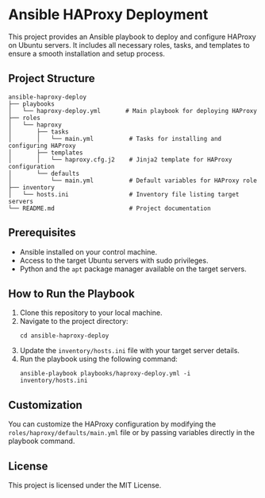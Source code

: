 # Ansible HAProxy Deployment

This project provides an Ansible playbook to deploy and configure HAProxy on Ubuntu servers. It includes all necessary roles, tasks, and templates to ensure a smooth installation and setup process.

## Project Structure

```
ansible-haproxy-deploy
├── playbooks
│   └── haproxy-deploy.yml       # Main playbook for deploying HAProxy
├── roles
│   └── haproxy
│       ├── tasks
│       │   └── main.yml          # Tasks for installing and configuring HAProxy
│       ├── templates
│       │   └── haproxy.cfg.j2    # Jinja2 template for HAProxy configuration
│       └── defaults
│           └── main.yml          # Default variables for HAProxy role
├── inventory
│   └── hosts.ini                 # Inventory file listing target servers
└── README.md                     # Project documentation
```

## Prerequisites

- Ansible installed on your control machine.
- Access to the target Ubuntu servers with sudo privileges.
- Python and the `apt` package manager available on the target servers.

## How to Run the Playbook

1. Clone this repository to your local machine.
2. Navigate to the project directory:
   ```
   cd ansible-haproxy-deploy
   ```
3. Update the `inventory/hosts.ini` file with your target server details.
4. Run the playbook using the following command:
   ```
   ansible-playbook playbooks/haproxy-deploy.yml -i inventory/hosts.ini
   ```

## Customization

You can customize the HAProxy configuration by modifying the `roles/haproxy/defaults/main.yml` file or by passing variables directly in the playbook command.

## License

This project is licensed under the MIT License.
